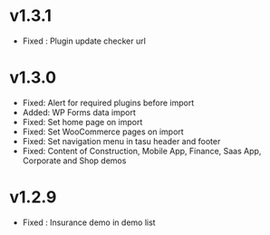 v1.3.1
======
* Fixed : Plugin update checker url

v1.3.0
======
* Fixed: Alert for required plugins before import
* Added: WP Forms data import
* Fixed: Set home page on import
* Fixed: Set WooCommerce pages on import
* Fixed: Set navigation menu in tasu header and footer
* Fixed: Content of Construction, Mobile App, Finance, Saas App, Corporate and Shop demos 

v1.2.9
======
* Fixed : Insurance demo in demo list